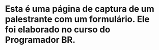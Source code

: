 <h1>Esta é uma página de captura de um palestrante com um formulário. Ele foi elaborado no curso do Programador BR. </h1>
